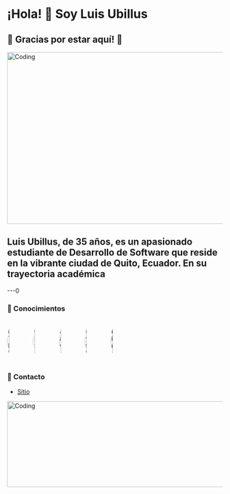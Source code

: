 # ¡Hola! 👋 Soy Luis Ubillus

## 🙌 Gracias por estar aquí!  🙌
<img src="https://i.giphy.com/media/v1.Y2lkPTc5MGI3NjExZTg3YzVzZ3IyOGFoZXV6bWhkcWd3a3V1eXdjb3g0NTh0Z2s5em85MCZlcD12MV9pbnRlcm5hbF9naWZfYnlfaWQmY3Q9Zw/3o7aDfulMGefshaQBW/giphy.gif" alt="Coding" style="width: 800px; height:400px;">

<h2>Luis Ubillus, de 35 años, es un apasionado estudiante de Desarrollo de Software que reside en la vibrante ciudad de Quito, Ecuador. En su trayectoria académica </h2>

---0

### 📌 Conocimientos
<div style="display: flex; flex-wrap: wrap; gap: 10px;">
  <img src="https://img.shields.io/badge/-HTML-E34F26?logo=html5&logoColor=white" alt="HTML" style="border-radius: 50%; width: 10%; height: 100px;">
  <img src="https://img.shields.io/badge/-CSS-1572B6?logo=css3&logoColor=white" alt="CSS" style="border-radius: 50%; width: 10%; height: 100px;">
  <img src="https://img.shields.io/badge/-JavaScript-F7DF1E?logo=javascript&logoColor=black" alt="JavaScript" style="border-radius: 50%; width: 10%; height: 100px;">
  <img src="https://img.shields.io/badge/-Python-3776AB?logo=python&logoColor=white" alt="Python" style="border-radius: 50%; width: 10%; height: 100px;">
  <img src="https://img.shields.io/badge/-Linux-FCC624?logo=linux&logoColor=black" alt="Linux" style="border-radius: 50%; width: 10%; height: 100px;">
</div>

### 💬 Contacto
- [Sitio](https://github.com/lcue1/)

<img src="https://i.giphy.com/media/v1.Y2lkPTc5MGI3NjExZDNrOGd6c3R0OWk2dG9yNG56MWNnYzY3Z3BmZW5qdnNxcWdrYzJvcSZlcD12MV9pbnRlcm5hbF9naWZfYnlfaWQmY3Q9Zw/4H3Ii5eLChYul9p7NL/giphy-downsized-large.gif" alt="Coding" style="width: 800px; height:200px;">

